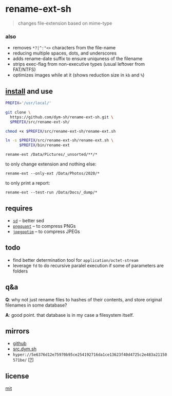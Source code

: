 # rename-ext-sh

> changes file-extension based on mime-type

### also

- removes `*?|^:"<>` characters from the file-name
- reducing multiple spaces, dots, and underscores
- adds rename-date suffix to ensure uniquness of the filename
- strips exec-flag from non-executive types (usual leftover from FAT/NTFS)
- optimizes images while at it (shows reduction size in `kb` and `%`)


## [install](./install.sh) and use

``` sh
PREFIX='/usr/local/'

git clone \
  https://github.com/dym-sh/rename-ext-sh.git \
  $PREFIX/src/rename-ext-sh/

chmod +x $PREFIX/src/rename-ext-sh/rename-ext.sh

ln -s $PREFIX/src/rename-ext-sh/rename-ext.sh \
      $PREFIX/bin/rename-ext
```

`rename-ext /Data/Pictures/_unsorted/**/*`

to only change extension and nothing else:

`rename-ext --only-ext /Data/Photos/2020/*`

to only print a report:

`rename-ext --test-run /Data/Docs/_dump/*`


## requires

- [`sd`](https://github.com/chmln/sd) – better sed
- [`pngquant`](https://github.com/kornelski/pngquant) – to compress PNGs
- [`jpegoptim`](https://github.com/tjko/jpegoptim) – to compress JPEGs


## todo
- find better determination tool for `application/octet-stream`
- leverage `fd` to do recursive paralel execution if some of parameters are folders


## q&a

**Q**: why not just rename files to hashes of their contents, and store original filenames in some database?

**A**: good point. that database is in my case a filesystem itself.


## mirrors
- [github](https://github.com/dym-sh/rename-ext-sh/)
- [src.dym.sh](https://src.dym.sh/rename-ext-sh/)
- `hyper://5e6376d12e75970b95ce254192716da1ce13623f40d4725c2e483a21150571be/` [[?](https://beakerbrowser.com)]


## license
[mit](./LICENSE)
